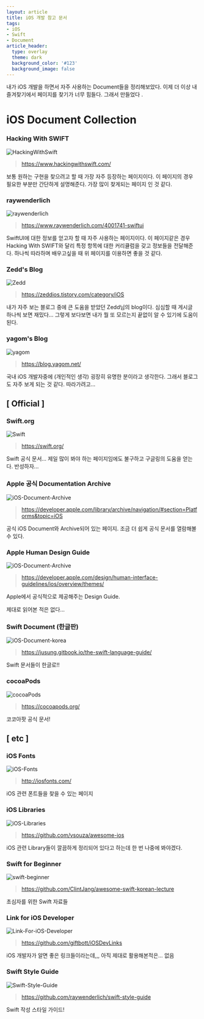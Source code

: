 ```yaml
---
layout: article
title: iOS 개발 참고 문서
tags:
- iOS
- Swift
- Document
article_header:
  type: overlay
  theme: dark
  background_color: '#123'
  background_image: false
---
```


내가 iOS 개발을 하면서 자주 사용하는 Document들을 정리해보았다. 이제 더 이상 내 즐겨찾기에서 페이지를 찾기가 너무 힘들다. 그래서 만들었다 .

<!--more-->

# iOS Document Collection



### Hacking With SWIFT

![HackingWithSwift](<https://raw.githubusercontent.com/gwonii/gwonii.github.io/master/img/iOS-Document-Collection/HackingWithSWIFT.png>)



> <https://www.hackingwithswift.com/>

보통 원하는 구현을 찾으려고 할 때 가장 자주 등장하는 페이지이다. 이 페이지의 경우 필요한 부분만 간단하게 설명해준다. 가장 많이 찾게되는 페이지 인 것 같다.



### raywenderlich

![raywenderlich](<https://raw.githubusercontent.com/gwonii/gwonii.github.io/master/img/iOS-Document-Collection/raywenderlich.png>)

> <https://www.raywenderlich.com/4001741-swiftui>

SwiftUI에 대한 정보를 얻고자 할 때 자주 사용하는 페이지이다. 이 페이지같은 경우 Hacking With SWIFT와 달리 특정 항목에 대한 커리큘럼을 갖고 정보들을 전달해준다. 하나씩 따라하며 배우고싶을 때 위 페이지를 이용하면 좋을 것 같다. 





### Zedd's Blog

![Zedd](<https://raw.githubusercontent.com/gwonii/gwonii.github.io/master/img/iOS-Document-Collection/Zedd.png>)

> <https://zeddios.tistory.com/category/iOS>

내가 자주 보는 블로그 중에 큰 도움을 받았던 Zedd님의 blog이다. 심심할 때 게시글 하나씩 보면 재밌다… 그렇게 보다보면 내가 뭘 또 모르는지 끝없이 알 수 있기에 도움이 된다. 



### yagom's Blog

![yagom](<https://raw.githubusercontent.com/gwonii/gwonii.github.io/master/img/iOS-Document-Collection/yagom.png>)

> <https://blog.yagom.net/>

국내 iOS 개발자중에 (개인적인 생각) 굉장히 유명한 분이라고 생각한다. 그래서 블로그도 자주 보게 되는 것 같다. 따라가려고… 







## [ Official ] 

### Swift.org

![Swift](<https://raw.githubusercontent.com/gwonii/gwonii.github.io/master/img/iOS-Document-Collection/Swift.png>)

> <https://swift.org/>

Swift 공식 문서… 제일 많이 봐야 하는 페이지임에도 불구하고 구글링의 도움을 얻는다. 반성하자...



### Apple 공식 Documentation Archive

![iOS-Document-Archive](<https://raw.githubusercontent.com/gwonii/gwonii.github.io/master/img/iOS-Document-Collection/iOS-Document-Archive.png>)

> <https://developer.apple.com/library/archive/navigation/#section=Platforms&topic=iOS>

공식 iOS Document와 Archive되어 있는 페이지. 조금 더 쉽게 공식 문서를 열람해볼 수 있다. 



### Apple Human Design Guide

![iOS-Document-Archive](<https://raw.githubusercontent.com/gwonii/gwonii.github.io/master/img/iOS-Document-Collection/iOS-Document-Archive.png>)

> <https://developer.apple.com/design/human-interface-guidelines/ios/overview/themes/>

Apple에서 공식적으로 제공해주는 Design Guide. 

제대로 읽어본 적은 없다… 



### Swift Document (한글판)

![iOS-Document-korea](<https://raw.githubusercontent.com/gwonii/gwonii.github.io/master/img/iOS-Document-Collection/iOS-Document-korea.png>)

> <https://jusung.gitbook.io/the-swift-language-guide/>

Swift 문서들이 한글로!!



### cocoaPods

![cocoaPods](<https://raw.githubusercontent.com/gwonii/gwonii.github.io/master/img/iOS-Document-Collection/cocoaPods.png>)

> <https://cocoapods.org/>

코코아팟 공식 문서! 







## [ etc ]



### iOS Fonts

![iOS-Fonts](<https://raw.githubusercontent.com/gwonii/gwonii.github.io/master/img/iOS-Document-Collection/iOS-Fonts.png>)

> <http://iosfonts.com/>

iOS 관련 폰트들을 찾을 수 있는 페이지 



### iOS Libraries

![iOS-Libraries](<https://raw.githubusercontent.com/gwonii/gwonii.github.io/master/img/iOS-Document-Collection/iOS-Libraries.png>)

> <https://github.com/vsouza/awesome-ios>

iOS 관련 Library들이 깔끔하게 정리되어 있다고 하는데 한 번 나중에 봐야겠다. 



### Swift for Beginner

![swift-beginner](<https://raw.githubusercontent.com/gwonii/gwonii.github.io/master/img/iOS-Document-Collection/swift-beginner.png>)

> <https://github.com/ClintJang/awesome-swift-korean-lecture>

초심자를 위한 Swift 자료들



### Link for iOS Developer

![Link-For-iOS-Developer](<https://raw.githubusercontent.com/gwonii/gwonii.github.io/master/img/iOS-Document-Collection/Link-For-iOS-Developer.png>)

> <https://github.com/giftbott/iOSDevLinks>

iOS 개발자가 알면 좋은 링크들이라는데,,, 아직 제대로 활용해본적은… 없음 



### Swift Style Guide

![Swift-Style-Guide](<https://raw.githubusercontent.com/gwonii/gwonii.github.io/master/img/iOS-Document-Collection/Swift-Style-Guide.png>)

> <https://github.com/raywenderlich/swift-style-guide>

Swift 작성 스타일 가이드! 















